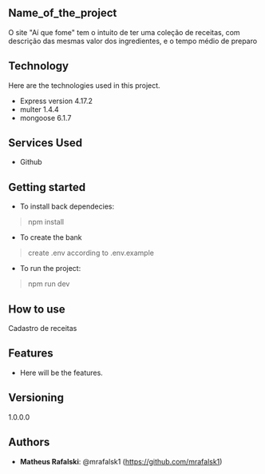 
 
## Name_of_the_project
 
O site "Aí que fome" tem o intuito de ter uma coleção de receitas, com descrição das mesmas
valor dos ingredientes, e o tempo médio de preparo
 
 
## Technology 
 
Here are the technologies used in this project.
 
* Express version 4.17.2
* multer 1.4.4
* mongoose 6.1.7

## Services Used
 
* Github
 
 
 
## Getting started
 
* To install back dependecies:
>    npm install
* To create the bank
>    create .env according to .env.example
* To run the project:
>    npm run dev
 
## How to use
 
Cadastro de receitas

 
## Features
 
  - Here will be the features.
 
 
## Versioning
 
1.0.0.0
 
 
## Authors
 
* **Matheus Rafalski**: @mrafalsk1 (https://github.com/mrafalsk1)
 
 
